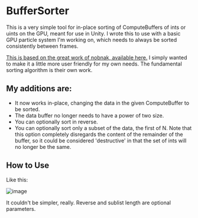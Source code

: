 # BufferSorter
This is a very simple tool for in-place sorting of ComputeBuffers of ints or uints on the GPU, meant for use in Unity. I wrote this to use with a basic GPU particle system I'm working on, which needs to always be sorted consistently between frames.

[This is based on the great work of nobnak, available here.](https://github.com/nobnak/GPUMergeSortForUnity) I simply wanted to make it a little more user friendly for my own needs. The fundamental sorting algorithm is their own work.

## My additions are:

* It now works in-place, changing the data in the given ComputeBuffer to be sorted.
* The data buffer no longer needs to have a power of two size.
* You can optionally sort in reverse.
* You can optionally sort only a subset of the data, the first of N. Note that this option completely disregards the content of the remainder of the buffer, so it could be considered 'destructive' in that the set of ints will no longer be the same.

## How to Use

Like this:

![image](https://user-images.githubusercontent.com/18707147/126571298-38079350-4d3f-412f-8b92-2a69666b5f29.png)
 
 It couldn't be simpler, really. Reverse and sublist length are optional parameters.
